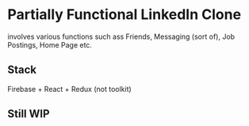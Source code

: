 # Partially Functional LinkedIn Clone
involves various functions such ass Friends, Messaging (sort of), Job Postings, Home Page etc.
## Stack
Firebase + React + Redux (not toolkit)
## Still WIP
